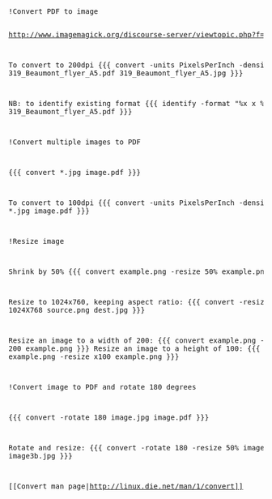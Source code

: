 <div title="Convert PDF to/from image using ImageMagick" modifier="YourName" created="201107160846" modified="201301272315" tags="journal" changecount="1">
<pre>!Convert PDF to image

http://www.imagemagick.org/discourse-server/viewtopic.php?f=2&amp;t=18241

To convert to 200dpi
{{{
convert -units PixelsPerInch -density 200 319_Beaumont_flyer_A5.pdf 319_Beaumont_flyer_A5.jpg
}}}

NB: to identify existing format
{{{
identify -format &quot;%x x %y&quot; 319_Beaumont_flyer_A5.pdf
}}}

!Convert multiple images to PDF

{{{
convert *.jpg image.pdf
}}}

To convert to 100dpi
{{{
convert -units PixelsPerInch -density 100 *.jpg image.pdf
}}}


!Resize image

Shrink by 50%
{{{
convert example.png -resize 50% example.png
}}}

Resize to 1024x760, keeping aspect ratio:
{{{
convert  -resize 1024X768  source.png dest.jpg
}}}

Resize an image to a width of 200:
{{{
    convert example.png -resize 200 example.png
}}}
Resize an image to a height of 100:
{{{
    convert example.png -resize x100 example.png
}}}

!Convert image to PDF and rotate 180 degrees

{{{
convert -rotate 180 image.jpg image.pdf
}}}

Rotate and resize:
{{{
convert -rotate 180 -resize 50% image3.jpg image3b.jpg
}}}

[[Convert man page|http://linux.die.net/man/1/convert]]</pre>
</div>
